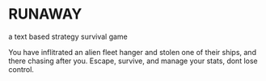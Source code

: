 # RUNAWAY
a text based strategy survival game

You have inflitrated an alien fleet hanger and stolen one of their ships, and there chasing after you. Escape, survive, and manage your stats, dont lose control. 
